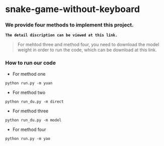 # snake-game-without-keyboard

### We provide four methods to implement this project.
**``The detail discription can be viewed at this link.``**

> For mehtod three and method four, you need to download the model weight in order to run the code, which can be download at this link.

### How to run our code

+ For method one
```shell
python run.py -m yuan
```
+ For method two
```shell
python run_du.py -m direct
```
+ For method three
```shell
python run_du.py -m model
```
+ For method four
```shell
python run.py -m yao
```

